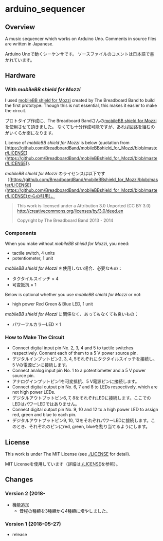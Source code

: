 # arduino_sequencer
## Overview
A music sequencer which works on Arduino Uno.
Comments in source files are written in Japanese.

Arduino Unoで動くシーケンサです。
ソースファイルのコメントは日本語で書かれています。

## Hardware
### With _mobileBB shield for Mozzi_
I used [mobileBB shield for Mozzi](https://github.com/BreadboardBand/mobileBBshield_for_Mozzi) created by The Breadboard Band to build the first prototype.
Though this is not essential, this makes it easier to make the circuit.

プロトタイプ作成に、The Breadboard Bandさんの[mobileBB shield for Mozzi](https://github.com/BreadboardBand/mobileBBshield_for_Mozzi)を使用させて頂きました。
なくても十分作成可能ですが、あれば回路を組むのがいくらか楽になります。

License of _mobileBB shield for Mozzi_ is below (quotation from [https://github.com/BreadboardBand/mobileBBshield_for_Mozzi/blob/master/LICENSE](https://github.com/BreadboardBand/mobileBBshield_for_Mozzi/blob/master/LICENSE)).

_mobileBB shield for Mozzi_ のライセンスは以下です（[https://github.com/BreadboardBand/mobileBBshield_for_Mozzi/blob/master/LICENSE](https://github.com/BreadboardBand/mobileBBshield_for_Mozzi/blob/master/LICENSE)からの引用）。  

>This work is licensed under a
>Attribution 3.0 Unported (CC BY 3.0)
>http://creativecommons.org/licenses/by/3.0/deed.en
>
>Copyright by The Breadboard Band 2013 - 2014

### Components
When you make without _mobileBB shield for Mozzi_, you need:
- tactile switch, 4 units
- potentiometer, 1 unit

_mobileBB shield for Mozzi_ を使用しない場合、必要なもの：
- タクタイルスイッチ × 4
- 可変抵抗 × 1

Below is optional whether you use _mobileBB shield for Mozzi_ or not:
- high power Red Green & Blue LED, 1 unit

_mobileBB shield for Mozzi_ に関係なく、あってもなくても良いもの：
- パワーフルカラーLED × 1

### How to Make The Circuit
- Connect digital input pin No. 2, 3, 4 and 5 to tactile switches respectively. Connent each of them to a 5 V power source pin.
- デジタルインプットピン2, 3, 4, 5それぞれにタクタイルスイッチを接続し、5 Vの電源ピンに接続します。
- Connect analog input pin No. 1 to a potentiometer and a 5 V power source pin.
- アナログインプットピン1を可変抵抗、5 V電源ピンに接続します。
- Connect digital output pin No. 6, 7 and 8 to LEDs respectively, which are not high power LEDs.
- デジタルアウトプットピン6, 7, 8をそれぞれLEDに接続します。ここでのLEDはパワーLEDではありません。
- Connect digital output pin No. 9, 10 and 12 to a high power LED to assign red, green and blue to each pin.
- デジタルアウトプットピン9, 10, 12をそれぞれパワーLEDに接続します。このとき、それぞれのピンにred, green, blueを割り当てるようにします。

## License
This work is under The MIT License (see [./LICENSE](./LICENSE) for detail).

MIT Licenseを使用しています（詳細は[./LICENSE](./LICENSE)を参照）。

## Changes
### Version 2 (2018-
* 機能追加
    * 音程の種類を3種類から4種類に増やしました。

### Version 1 (2018-05-27)
* release
